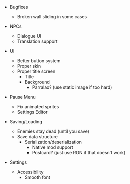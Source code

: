 - Bugfixes
	- Broken wall sliding in some cases

- NPCs
	- Dialogue UI
	- Translation support

- UI
	- Better button system
	- Proper skin 
	- Proper title screen
		- Title
		- Background 
			- Parralax? (use static image if too hard)

- Pause Menu
	- Fix animated sprites
	- Settings Editor

- Saving/Loading
	- Enemies stay dead (until you save)
	- Save data structure
		- Serialization/deserialization
			- Native mod support 
			- Postcard? (just use RON if that doesn't work)

- Settings
	- Accessibility
		- Smooth font
